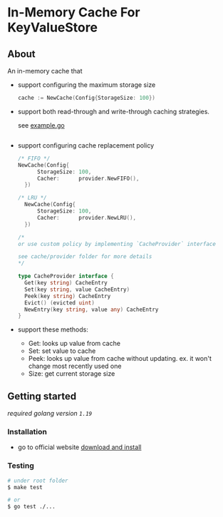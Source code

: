 

# In-Memory Cache For KeyValueStore

## About

An in-memory cache that

- support configuring the maximum storage size

  ```go
  cache := NewCache(Config{StorageSize: 100})
  ```

- support both read-through and write-through caching strategies.

  see [example.go](example.go)
  ```go
  ```

- support configuring cache replacement policy

  ```go
  /* FIFO */
  NewCache(Config{
		StorageSize: 100,
		Cacher:      provider.NewFIFO(),
	})

  /* LRU */
	NewCache(Config{
		StorageSize: 100,
		Cacher:      provider.NewLRU(),
	})

  /*
  or use custom policy by implementing `CacheProvider` interface

  see cache/provider folder for more details
  */

  type CacheProvider interface {
	Get(key string) CacheEntry
	Set(key string, value CacheEntry)
	Peek(key string) CacheEntry
	Evict() (evicted uint)
	NewEntry(key string, value any) CacheEntry
  }
  ```

- support these methods:
  - Get: looks up value from cache
  - Set: set value to cache
  - Peek: looks up value from cache without updating. ex. it won't change most recently used one
  - Size: get current storage size

## Getting started

*required golang version `1.19`*

### Installation

- go to official website [download and install](https://go.dev/doc/install)

### Testing

``` bash
# under root folder
$ make test

# or
$ go test ./...
```